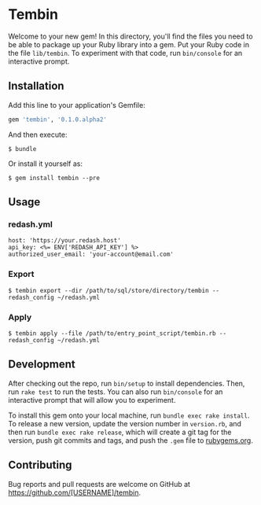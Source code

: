 # Tembin

Welcome to your new gem! In this directory, you'll find the files you need to be able to package up your Ruby library into a gem. Put your Ruby code in the file `lib/tembin`. To experiment with that code, run `bin/console` for an interactive prompt.

## Installation

Add this line to your application's Gemfile:

```ruby
gem 'tembin', '0.1.0.alpha2'
```

And then execute:

    $ bundle

Or install it yourself as:

    $ gem install tembin --pre

## Usage

### redash.yml

```
host: 'https://your.redash.host'
api_key: <%= ENV['REDASH_API_KEY'] %>
authorized_user_email: 'your-account@email.com'
```

### Export

```shell
$ tembin export --dir /path/to/sql/store/directory/tembin --redash_config ~/redash.yml
```

### Apply

```shell
$ tembin apply --file /path/to/entry_point_script/tembin.rb --redash_config ~/redash.yml
```

## Development

After checking out the repo, run `bin/setup` to install dependencies. Then, run `rake test` to run the tests. You can also run `bin/console` for an interactive prompt that will allow you to experiment.

To install this gem onto your local machine, run `bundle exec rake install`. To release a new version, update the version number in `version.rb`, and then run `bundle exec rake release`, which will create a git tag for the version, push git commits and tags, and push the `.gem` file to [rubygems.org](https://rubygems.org).

## Contributing

Bug reports and pull requests are welcome on GitHub at https://github.com/[USERNAME]/tembin.

